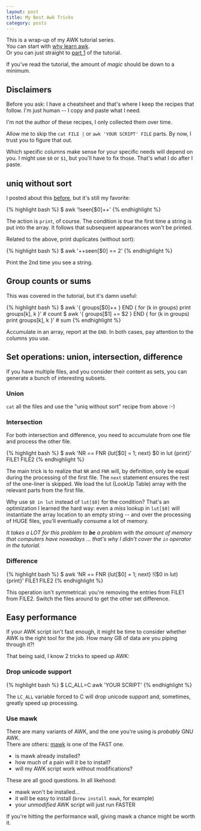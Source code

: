 ```yaml
---
layout: post
title: My Best Awk Tricks
category: posts
---
```


This is a wrap-up of my AWK tutorial series.  
You can start with [why learn awk](https://blog.jpalardy.com/posts/why-learn-awk/).  
Or you can just straight to [part 1](https://blog.jpalardy.com/posts/awk-tutorial-part-1/) of the tutorial.

If you've read the tutorial, the amount of _magic_ should be down to a minimum.


## Disclaimers

Before you ask: I have a cheatsheet and that's where I keep the recipes that
follow. I'm just human -- I copy and paste what I need.

I'm not the author of these recipes, I only collected them over time.

Allow me to skip the `cat FILE |` or `awk 'YOUR SCRIPT' FILE` parts. By now,
I trust you to figure that out.

Which specific columns make sense for your specific needs will depend on you.
I might use `$0` or `$1`, but you'll have to fix those. That's what I do after I paste.


## uniq without sort

I posted about this [before](https://blog.jpalardy.com/posts/unsorted-uniq/), but it's still my favorite:

{% highlight bash %}
$ awk '!seen[$0]++'
{% endhighlight %}

The action is `print`, of course. The condition is _true_ the first time a
string is put into the array. It follows that subsequent appearances won't be
printed.

Related to the above, print duplicates (without sort):

{% highlight bash %}
$ awk '++seen[$0] == 2'
{% endhighlight %}

Print the 2nd time you see a string.


## Group counts or sums

This was covered in the tutorial, but it's damn useful:

{% highlight bash %}
$ awk '{ groups[$0]++ }     END { for (k in groups) print groups[k], k }' # count
$ awk '{ groups[$1] += $2 } END { for (k in groups) print groups[k], k }' # sum
{% endhighlight %}

Accumulate in an array, report at the `END`. In both cases, pay attention to the columns you use.


## Set operations: union, intersection, difference

If you have multiple files, and you consider their content as sets, you can generate
a bunch of interesting subsets.

### Union

`cat` all the files and use the "uniq without sort" recipe from above :-)

### Intersection

For both intersection and difference, you need to accumulate from one file and
process the other file.

{% highlight bash %}
$ awk 'NR == FNR {lut[$0] = 1; next} $0 in lut {print}' FILE1 FILE2
{% endhighlight %}

The main trick is to realize that `NR` and `FNR` will, by definition, only be equal
during the processing of the first file. The `next` statement ensures the rest
of the one-liner is skipped. We load the lut (LookUp Table) array with the relevant
parts from the first file.

Why use `$0 in lut` instead of `lut[$0]` for the condition? That's an
optimization I learned the hard way: even a _miss_ lookup in `lut[$0]` will
instantiate the array location to an empty string -- and over the processing of
HUGE files, you'll eventually consume a lot of memory.

*It takes a LOT for this problem to **be** a problem with the amount of memory
that computers have nowadays ... that's why I didn't cover the `in` operator in
the tutorial.*

### Difference

{% highlight bash %}
$ awk 'NR == FNR {lut[$0] = 1; next} !($0 in lut) {print}' FILE1 FILE2
{% endhighlight %}

This operation isn't symmetrical: you're removing the entries from FILE1 from
FILE2. Switch the files around to get the other set difference.


## Easy performance

If your AWK script isn't fast enough, it might be time to consider whether AWK
is the right tool for the job. How many GB of data are you piping through it?!

That being said, I know 2 tricks to speed up AWK:

### Drop unicode support

{% highlight bash %}
$ LC_ALL=C awk 'YOUR SCRIPT'
{% endhighlight %}

The `LC_ALL` variable forced to C will drop unicode support and, sometimes, greatly
speed up processing.


### Use mawk

There are many variants of AWK, and the one you're using is _probably_ GNU AWK.  
There are others: [mawk](http://invisible-island.net/mawk/) is one of the
FAST one.

* is mawk already installed?
* how much of a pain will it be to install?
* will my AWK script work without modifications?

These are all good questions. In all likehood:

* mawk won't be installed...
* it will be easy to install (`brew install mawk`, for example)
* your _unmodified_ AWK script will just run FASTER

If you're hitting the performance wall, giving mawk a chance might be worth it.

